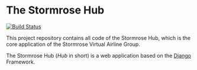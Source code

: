 # The Stormrose Hub

[![Build Status](https://travis-ci.org/stormrose-va/hub.svg?branch=master)](https://travis-ci.org/stormrose-va/hub)

This project repository contains all code of the Stormrose
Hub, which is the core application of the Stormrose Virtual
Airline Group.

The Stormrose Hub (*Hub* in short) is a web application based
on the [Django](https://www.djangoproject.com/) Framework.
